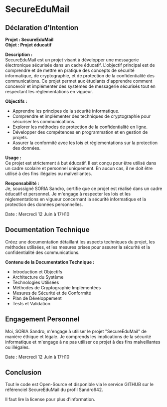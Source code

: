 # SecureEduMail

## Déclaration d'Intention

**Projet : SecureEduMail**  
**Objet : Projet éducatif**

**Description :**  
SecureEduMail est un projet visant à développer une messagerie électronique sécurisée dans un cadre éducatif. L'objectif principal est de comprendre et de mettre en pratique des concepts de sécurité informatique, de cryptographie, et de protection de la confidentialité des communications. Ce projet permet aux étudiants d'apprendre comment concevoir et implémenter des systèmes de messagerie sécurisés tout en respectant les réglementations en vigueur.

**Objectifs :**
- Apprendre les principes de la sécurité informatique.
- Comprendre et implémenter des techniques de cryptographie pour sécuriser les communications.
- Explorer les méthodes de protection de la confidentialité en ligne.
- Développer des compétences en programmation et en gestion de projets.
- Assurer la conformité avec les lois et réglementations sur la protection des données.

**Usage :**  
Ce projet est strictement à but éducatif. Il est conçu pour être utilisé dans un cadre scolaire et personnel uniquement. En aucun cas, il ne doit être utilisé à des fins illégales ou malveillantes.

**Responsabilité :**  
Je, soussigné SORIA Sandro, certifie que ce projet est réalisé dans un cadre éducatif et personnel. Je m'engage à respecter les lois et les réglementations en vigueur concernant la sécurité informatique et la protection des données personnelles.

Date : Mercredi 12 Juin à 17H10

## Documentation Technique

Créez une documentation détaillant les aspects techniques du projet, les méthodes utilisées, et les mesures prises pour assurer la sécurité et la confidentialité des communications.

**Contenu de la Documentation Technique :**
- Introduction et Objectifs
- Architecture du Système
- Technologies Utilisées
- Méthodes de Cryptographie Implémentées
- Mesures de Sécurité et de Conformité
- Plan de Développement
- Tests et Validation

## Engagement Personnel

Moi, SORIA Sandro, m'engage à utiliser le projet "SecureEduMail" de manière éthique et légale. Je comprends les implications de la sécurité informatique et m'engage à ne pas utiliser ce projet à des fins malveillantes ou illégales.

Date : Mercredi 12 Juin à 17H10

## Conclusion

Tout le code est Open-Source et disponible via le service GITHUB sur le référenciel SecureEduMail du profil Sandro642.

Il faut lire la license pour plus d'information.
